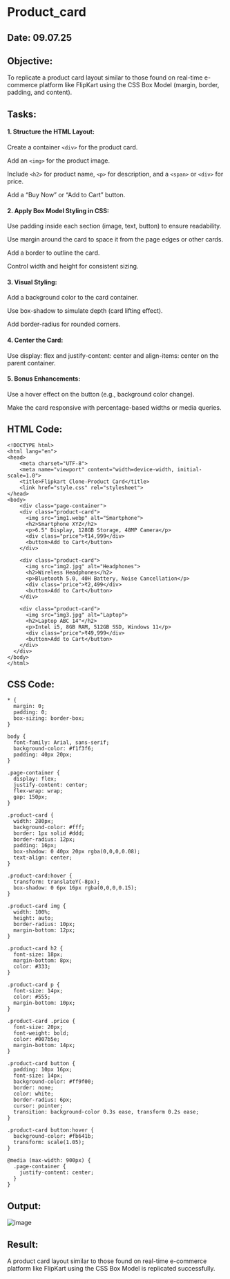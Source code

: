 # Product_card
## Date: 09.07.25
## Objective:

To replicate a product card layout similar to those found on real-time e-commerce platform like FlipKart using the CSS Box Model (margin, border, padding, and content).

## Tasks:

#### 1. Structure the HTML Layout:
Create a container ```<div>``` for the product card.

Add an ```<img>``` for the product image.

Include ```<h2>``` for product name, ```<p>``` for description, and a ```<span>``` or ```<div>``` for price.

Add a “Buy Now” or “Add to Cart” button.

#### 2. Apply Box Model Styling in CSS:
Use padding inside each section (image, text, button) to ensure readability.

Use margin around the card to space it from the page edges or other cards.

Add a border to outline the card.

Control width and height for consistent sizing.

#### 3. Visual Styling:
Add a background color to the card container.

Use box-shadow to simulate depth (card lifting effect).

Add border-radius for rounded corners.

#### 4. Center the Card:
Use display: flex and justify-content: center and align-items: center on the parent container.

#### 5. Bonus Enhancements:
Use a hover effect on the button (e.g., background color change).

Make the card responsive with percentage-based widths or media queries.
## HTML Code:
```
<!DOCTYPE html>
<html lang="en">
<head>
    <meta charset="UTF-8">
    <meta name="viewport" content="width=device-width, initial-scale=1.0">
    <title>Flipkart Clone-Product Card</title>
    <link href="style.css" rel="stylesheet">
</head>
<body>
    <div class="page-container">
    <div class="product-card">
      <img src="img1.webp" alt="Smartphone">
      <h2>Smartphone XYZ</h2>
      <p>6.5" Display, 128GB Storage, 48MP Camera</p>
      <div class="price">₹14,999</div>
      <button>Add to Cart</button>
    </div>

    <div class="product-card">
      <img src="img2.jpg" alt="Headphones">
      <h2>Wireless Headphones</h2>
      <p>Bluetooth 5.0, 40H Battery, Noise Cancellation</p>
      <div class="price">₹2,499</div>
      <button>Add to Cart</button>
    </div>

    <div class="product-card">
      <img src="img3.jpg" alt="Laptop">
      <h2>Laptop ABC 14"</h2>
      <p>Intel i5, 8GB RAM, 512GB SSD, Windows 11</p>
      <div class="price">₹49,999</div>
      <button>Add to Cart</button>
    </div>
  </div>
</body>
</html>
```
## CSS Code:
```
* {
  margin: 0;
  padding: 0;
  box-sizing: border-box;
}

body {
  font-family: Arial, sans-serif;
  background-color: #f1f3f6;
  padding: 40px 20px;
}

.page-container {
  display: flex;
  justify-content: center;
  flex-wrap: wrap;
  gap: 150px;
}

.product-card {
  width: 280px;
  background-color: #fff;
  border: 1px solid #ddd;
  border-radius: 12px;
  padding: 16px;
  box-shadow: 0 40px 20px rgba(0,0,0,0.08);
  text-align: center;
}

.product-card:hover {
  transform: translateY(-8px);
  box-shadow: 0 6px 16px rgba(0,0,0,0.15);
}

.product-card img {
  width: 100%;
  height: auto;
  border-radius: 10px;
  margin-bottom: 12px;
}

.product-card h2 {
  font-size: 18px;
  margin-bottom: 8px;
  color: #333;
}

.product-card p {
  font-size: 14px;
  color: #555;
  margin-bottom: 10px;
}

.product-card .price {
  font-size: 20px;
  font-weight: bold;
  color: #007b5e;
  margin-bottom: 14px;
}

.product-card button {
  padding: 10px 16px;
  font-size: 14px;
  background-color: #ff9f00;
  border: none;
  color: white;
  border-radius: 6px;
  cursor: pointer;
  transition: background-color 0.3s ease, transform 0.2s ease;
}

.product-card button:hover {
  background-color: #fb641b;
  transform: scale(1.05);
}

@media (max-width: 900px) {
  .page-container {
    justify-content: center;
  }
}
```
## Output:
![image](https://github.com/user-attachments/assets/9f7a0ecf-c162-4330-b882-9ff0829f31ee)

## Result:
A product card layout similar to those found on real-time e-commerce platform like FlipKart using the CSS Box Model is replicated successfully.
